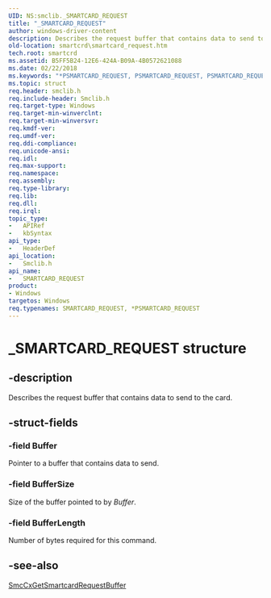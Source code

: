 ```yaml
---
UID: NS:smclib._SMARTCARD_REQUEST
title: "_SMARTCARD_REQUEST"
author: windows-driver-content
description: Describes the request buffer that contains data to send to the card.
old-location: smartcrd\smartcard_request.htm
tech.root: smartcrd
ms.assetid: B5FF5B24-12E6-424A-B09A-4B0572621088
ms.date: 02/22/2018
ms.keywords: "*PSMARTCARD_REQUEST, PSMARTCARD_REQUEST, PSMARTCARD_REQUEST structure pointer [Smart Card Reader Devices], SMARTCARD_REQUEST, SMARTCARD_REQUEST structure [Smart Card Reader Devices], _SMARTCARD_REQUEST, smartcrd.smartcard_request, smclib/PSMARTCARD_REQUEST, smclib/SMARTCARD_REQUEST"
ms.topic: struct
req.header: smclib.h
req.include-header: Smclib.h
req.target-type: Windows
req.target-min-winverclnt: 
req.target-min-winversvr: 
req.kmdf-ver: 
req.umdf-ver: 
req.ddi-compliance: 
req.unicode-ansi: 
req.idl: 
req.max-support: 
req.namespace: 
req.assembly: 
req.type-library: 
req.lib: 
req.dll: 
req.irql: 
topic_type:
-	APIRef
-	kbSyntax
api_type:
-	HeaderDef
api_location:
-	Smclib.h
api_name:
-	SMARTCARD_REQUEST
product:
- Windows
targetos: Windows
req.typenames: SMARTCARD_REQUEST, *PSMARTCARD_REQUEST
---
```


# _SMARTCARD_REQUEST structure


## -description


Describes the request buffer that contains data to send to the card. 


## -struct-fields




### -field Buffer

Pointer to a buffer that  contains data to send.


### -field BufferSize

Size of the buffer pointed to by <i>Buffer</i>.


### -field BufferLength

Number of bytes required for this command.


## -see-also




<a href="https://msdn.microsoft.com/library/windows/hardware/dn946593">SmcCxGetSmartcardRequestBuffer</a>
 

 

